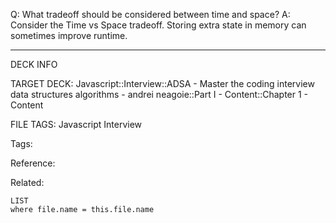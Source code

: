 Q: What tradeoff should be considered between time and space?
A: Consider the Time vs Space tradeoff. Storing extra state in memory can sometimes improve runtime.
<!--ID: 1689972344241-->



---

DECK INFO

TARGET DECK: Javascript::Interview::ADSA - Master the coding interview data structures algorithms - andrei neagoie::Part I - Content::Chapter 1 - Content

FILE TAGS: Javascript Interview

Tags:

Reference:

Related:

```dataview
LIST
where file.name = this.file.name
```
